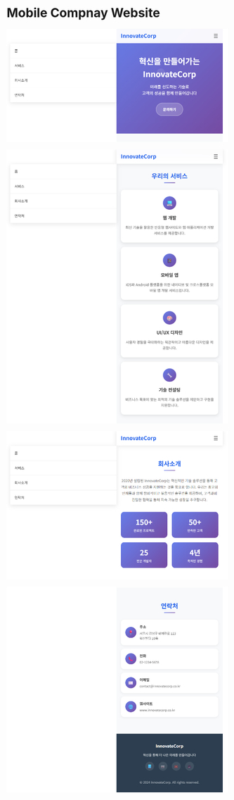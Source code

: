 # Mobile Compnay Website

![mobile_company_website](./img/mobile_company_01.png)

![mobile_company_website](./img/mobile_company_02.png)

![mobile_company_website](./img/mobile_company_03.png)

![mobile_company_website](./img/mobile_company_04.png)

<!-- 
![mobile_company_website](./img/mobile_company_website.png) 
-->
